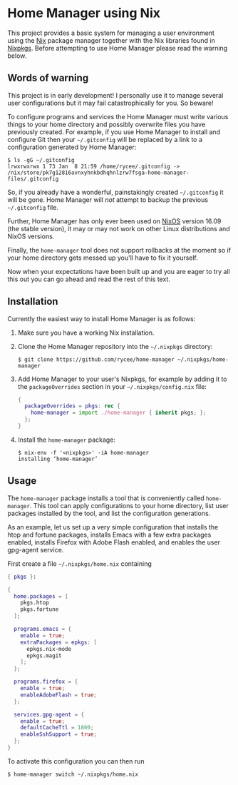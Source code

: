 Home Manager using Nix
======================

This project provides a basic system for managing a user environment
using the [Nix][] package manager together with the Nix libraries
found in [Nixpkgs][]. Before attempting to use Home Manager please
read the warning below.

Words of warning
----------------

This project is in early development! I personally use it to manage
several user configurations but it may fail catastrophically for you.
So beware!

To configure programs and services the Home Manager must write various
things to your home directory and possibly overwrite files you have
previously created. For example, if you use Home Manager to install
and configure Git then your `~/.gitconfig` will be replaced by a link
to a configuration generated by Home Manager:

```
$ ls -gG ~/.gitconfig
lrwxrwxrwx 1 73 Jan  8 21:59 /home/rycee/.gitconfig -> /nix/store/pk7g12816avnxyhnkbdhqhnlzrw7fsga-home-manager-files/.gitconfig
```

So, if you already have a wonderful, painstakingly created
`~/.gitconfig` it will be gone. Home Manager will _not_ attempt to
backup the previous `~/.gitconfig` file.

Further, Home Manager has only ever been used on [NixOS][] version
16.09 (the stable version), it may or may not work on other Linux
distributions and NixOS versions.

Finally, the `home-manager` tool does not support rollbacks at the
moment so if your home directory gets messed up you'll have to fix it
yourself.

Now when your expectations have been built up and you are eager to try
all this out you can go ahead and read the rest of this text.

Installation
------------

Currently the easiest way to install Home Manager is as follows:

 1. Make sure you have a working Nix installation.

 2. Clone the Home Manager repository into the `~/.nixpkgs` directory:

    ```
    $ git clone https://github.com/rycee/home-manager ~/.nixpkgs/home-manager
    ```

 3. Add Home Manager to your user's Nixpkgs, for example by adding it
    to the `packageOverrides` section in your `~/.nixpkgs/config.nix`
    file:

    ```nix
    {
      packageOverrides = pkgs: rec {
        home-manager = import ./home-manager { inherit pkgs; };
      };
    }
    ```

 4. Install the `home-manager` package:

    ```
    $ nix-env -f '<nixpkgs>' -iA home-manager
    installing ‘home-manager’
    ```

Usage
-----

The `home-manager` package installs a tool that is conveniently called
`home-manager`. This tool can apply configurations to your home
directory, list user packages installed by the tool, and list the
configuration generations.

As an example, let us set up a very simple configuration that installs
the htop and fortune packages, installs Emacs with a few extra
packages enabled, installs Firefox with Adobe Flash enabled, and
enables the user gpg-agent service.

First create a file `~/.nixpkgs/home.nix` containing

```nix
{ pkgs }:

{
  home.packages = [
    pkgs.htop
    pkgs.fortune
  ];

  programs.emacs = {
    enable = true;
    extraPackages = epkgs: [
      epkgs.nix-mode
      epkgs.magit
    ];
  };

  programs.firefox = {
    enable = true;
    enableAdobeFlash = true;
  };

  services.gpg-agent = {
    enable = true;
    defaultCacheTtl = 1800;
    enableSshSupport = true;
  };
}
```

To activate this configuration you can then run

```
$ home-manager switch ~/.nixpkgs/home.nix
```

[Nix]: https://nixos.org/nix/
[NixOS]: https://nixos.org/
[Nixpkgs]: https://nixos.org/nixpkgs/
